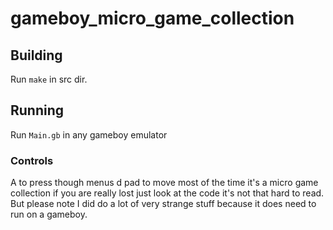 # gameboy_micro_game_collection

## Building
Run ```make``` in src dir.

## Running
Run ```Main.gb``` in any gameboy emulator

### Controls
A to press though menus d pad to move most of the time it's a micro game collection if you are really lost just look at the code it's not that hard to read. But please note I did do a lot of very strange stuff because it does need to run on a gameboy.